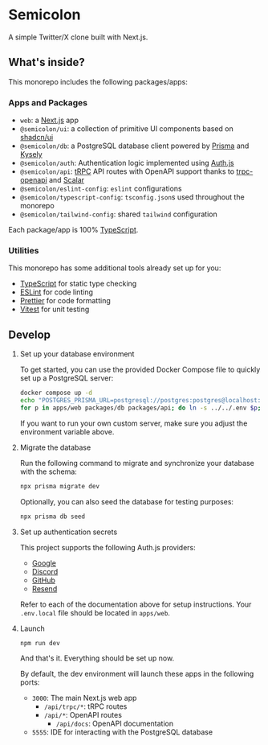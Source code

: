 # Semicolon

A simple Twitter/X clone built with Next.js.

## What's inside?

This monorepo includes the following packages/apps:

### Apps and Packages

- `web`: a [Next.js](https://nextjs.org) app
- `@semicolon/ui`: a collection of primitive UI components based on [shadcn/ui](https://ui.shadcn.com)
- `@semicolon/db`: a PostgreSQL database client powered by [Prisma](https://prisma.io) and [Kysely](https://kysely.dev)
- `@semicolon/auth`: Authentication logic implemented using [Auth.js](https://authjs.dev)
- `@semicolon/api`: [tRPC](https://trpc.io) API routes with OpenAPI support thanks to [trpc-openapi](https://github.com/jlalmes/trpc-openapi) and [Scalar](https://scalar.com)
- `@semicolon/eslint-config`: `eslint` configurations
- `@semicolon/typescript-config`: `tsconfig.json`s used throughout the monorepo
- `@semicolon/tailwind-config`: shared `tailwind` configuration

Each package/app is 100% [TypeScript](https://www.typescriptlang.org).

### Utilities

This monorepo has some additional tools already set up for you:

- [TypeScript](https://typescriptlang.org) for static type checking
- [ESLint](https://eslint.org) for code linting
- [Prettier](https://prettier.io) for code formatting
- [Vitest](https://vitest.dev) for unit testing

## Develop

1. Set up your database environment

   To get started, you can use the provided Docker Compose file to quickly set up a PostgreSQL server:

   ```bash
   docker compose up -d
   echo "POSTGRES_PRISMA_URL=postgresql://postgres:postgres@localhost:5432/semicolon" >.env
   for p in apps/web packages/db packages/api; do ln -s ../../.env $p; done
   ```

   If you want to run your own custom server, make sure you adjust the environment variable above.

2. Migrate the database

   Run the following command to migrate and synchronize your database with the schema:

   ```bash
   npx prisma migrate dev
   ```

   Optionally, you can also seed the database for testing purposes:

   ```bash
   npx prisma db seed
   ```

3. Set up authentication secrets

   This project supports the following Auth.js providers:

   - [Google](https://authjs.dev/getting-started/providers/google)
   - [Discord](https://authjs.dev/getting-started/providers/discord)
   - [GitHub](https://authjs.dev/getting-started/providers/github)
   - [Resend](https://authjs.dev/getting-started/providers/resend)

   Refer to each of the documentation above for setup instructions. Your `.env.local` file should be located in `apps/web`.

4. Launch

   ```bash
   npm run dev
   ```

   And that's it. Everything should be set up now.

   By default, the dev environment will launch these apps in the following ports:

   - `3000`: The main Next.js web app
     - `/api/trpc/*`: tRPC routes
     - `/api/*`: OpenAPI routes
       - `/api/docs`: OpenAPI documentation
   - `5555`: IDE for interacting with the PostgreSQL database
